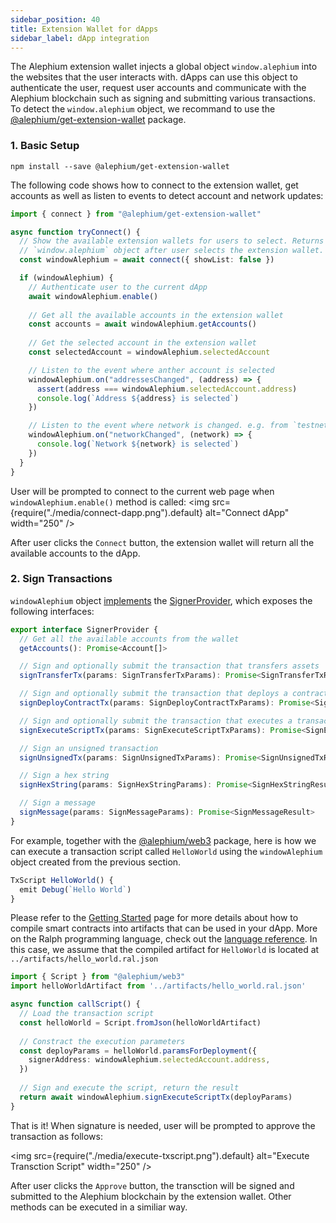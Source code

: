 ```yaml
---
sidebar_position: 40
title: Extension Wallet for dApps
sidebar_label: dApp integration
---
```


The Alephium extension wallet injects a global object `window.alephium` into the websites
that the user interacts with. dApps can use this object to authenticate the user, request
user accounts and communicate with the Alephium blockchain such as signing and submitting
various transactions. To detect the `window.alephium` object, we recommand to use the
[@alephium/get-extension-wallet](https://www.npmjs.com/package/@alephium/get-extension-wallet)
package.

### 1. Basic Setup

```
npm install --save @alephium/get-extension-wallet
```

The following code shows how to connect to the extension wallet, get accounts as well as
listen to events to detect account and network updates:

```ts
import { connect } from "@alephium/get-extension-wallet"

async function tryConnect() {
  // Show the available extension wallets for users to select. Returns the
  // `window.alephium` object after user selects the extension wallet.
  const windowAlephium = await connect({ showList: false })

  if (windowAlephium) {
    // Authenticate user to the current dApp
    await windowAlephium.enable()
    
    // Get all the available accounts in the extension wallet
    const accounts = await windowAlephium.getAccounts()
    
    // Get the selected account in the extension wallet
    const selectedAccount = windowAlephium.selectedAccount

    // Listen to the event where anther account is selected
    windowAlephium.on("addressesChanged", (address) => { 
      assert(address === windowAlephium.selectedAccount.address)
      console.log(`Address ${address} is selected`)
    })

    // Listen to the event where network is changed. e.g. from `testnet` to `mainnet`
    windowAlephium.on("networkChanged", (network) => { 
      console.log(`Network ${network} is selected`)
    })
  }
}
```

User will be prompted to connect to the current web page when `windowAlephium.enable()` method is called:
<img src={require("./media/connect-dapp.png").default} alt="Connect dApp" width="250" />

After user clicks the `Connect` button, the extension wallet will return all the available accounts
to the dApp.

### 2. Sign Transactions

`windowAlephium` object [implements](https://github.com/alephium/extension-wallet/blob/4f29c8f10843b737cda87ddc689b71c298a42e57/packages/get-extension-wallet/src/types.ts#L138)
the [SignerProvider](https://github.com/alephium/alephium-web3/blob/ad4401d9ef87eced37d03762324297aeba07e03d/packages/web3/src/signer/signer.ts#L154), which exposes the following
interfaces:

```ts
export interface SignerProvider {
  // Get all the available accounts from the wallet
  getAccounts(): Promise<Account[]>

  // Sign and optionally submit the transaction that transfers assets
  signTransferTx(params: SignTransferTxParams): Promise<SignTransferTxResult>

  // Sign and optionally submit the transaction that deploys a contract
  signDeployContractTx(params: SignDeployContractTxParams): Promise<SignDeployContractTxResult>

  // Sign and optionally submit the transaction that executes a transaction script
  signExecuteScriptTx(params: SignExecuteScriptTxParams): Promise<SignExecuteScriptTxResult>

  // Sign an unsigned transaction
  signUnsignedTx(params: SignUnsignedTxParams): Promise<SignUnsignedTxResult>

  // Sign a hex string
  signHexString(params: SignHexStringParams): Promise<SignHexStringResult>

  // Sign a message
  signMessage(params: SignMessageParams): Promise<SignMessageResult>
}
```

For example, together with the [@alephium/web3](https://www.npmjs.com/package/@alephium/web3) package, here is
how we can execute a transaction script called `HelloWorld` using the `windowAlephium` object created from the
previous section.

```ts
TxScript HelloWorld() {
  emit Debug(`Hello World`)
}
```

Please refer to the [Getting Started](../../dapps/getting-started#compiling-your-contracts) page
for more details about how to compile smart contracts into artifacts that can be used in your
dApp. More on the Ralph programming language, check out the [language reference](../../ralph/language-reference).
In this case, we assume that the compiled artifact for `HelloWorld` is located at
`../artifacts/hello_world.ral.json`

```ts
import { Script } from "@alephium/web3"
import helloWorldArtifact from '../artifacts/hello_world.ral.json'

async function callScript() {
  // Load the transaction script
  const helloWorld = Script.fromJson(helloWorldArtifact)
  
  // Constract the execution parameters 
  const deployParams = helloWorld.paramsForDeployment({
    signerAddress: windowAlephium.selectedAccount.address,
  })
  
  // Sign and execute the script, return the result
  return await windowAlephium.signExecuteScriptTx(deployParams)
}
```

That is it! When signature is needed, user will be prompted to approve the transaction as follows:

<img src={require("./media/execute-txscript.png").default} alt="Execute Transction Script" width="250" />


After user clicks the `Approve` button, the transction will be signed and submitted to the Alephium blockchain
by the extension wallet. Other methods can be executed in a similiar way.